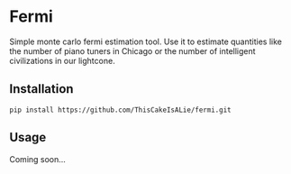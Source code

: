 # Fermi
Simple monte carlo fermi estimation tool.
Use it to estimate quantities like the number of piano tuners in Chicago or the number of intelligent civilizations in our lightcone.

## Installation
`pip install https://github.com/ThisCakeIsALie/fermi.git`

## Usage
Coming soon...
